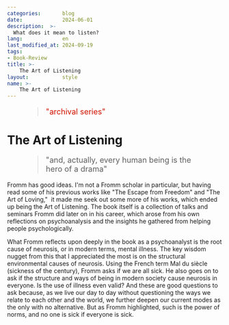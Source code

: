 ```yaml
---
categories:       blog
date:             2024-06-01
description:  >-
  What does it mean to listen?
lang:             en
last_modified_at: 2024-09-19
tags:
- Book-Review
title: >-
    The Art of Listening
layout:           style
name: >-
    The Art of Listening
---
```


<figure class="container-lg" style="padding: 0;">
    <blockquote class="blockquote" style="font-size: 18px; color: red;">
    <p style="color: #D21404;">"archival series"</p>
    </blockquote>
</figure>

# The Art of Listening

<figure class="container-lg" style="padding: 0;">
    <blockquote class="blockquote" style="font-size: 18px;">
    <p>"and, actually, every human being is the hero of a drama"</p>
    </blockquote>
</figure>

Fromm has good ideas. I'm not a Fromm scholar in particular, but having read some of his previous works like "The Escape from Freedom" and "The Art of Loving,"  it made me seek out some more of his works, which ended up being the Art of Listening. The book itself is a collection of talks and seminars Fromm did later on in his career, which arose from his own reflections on psychoanalysis and the insights he gathered from helping people psychologically.

What Fromm reflects upon deeply in the book as a psychoanalyst is the root cause of neurosis, or in modern terms, mental illness. The key wisdom nugget from this that I appreciated the most is on the structural environmental causes of neurosis. Using the French term Mal du siècle (sickness of the century), Fromm asks if we are all sick. He also goes on to ask if the structure and ways of being in modern society cause neurosis in everyone. Is the use of illness even valid? And these are good questions to ask because, as we live our day to day without questioning the ways we relate to each other and the world, we further deepen our current modes as the only with no alternative. But as Fromm highlighted, such is the power of norms, and no one is sick if everyone is sick. 
